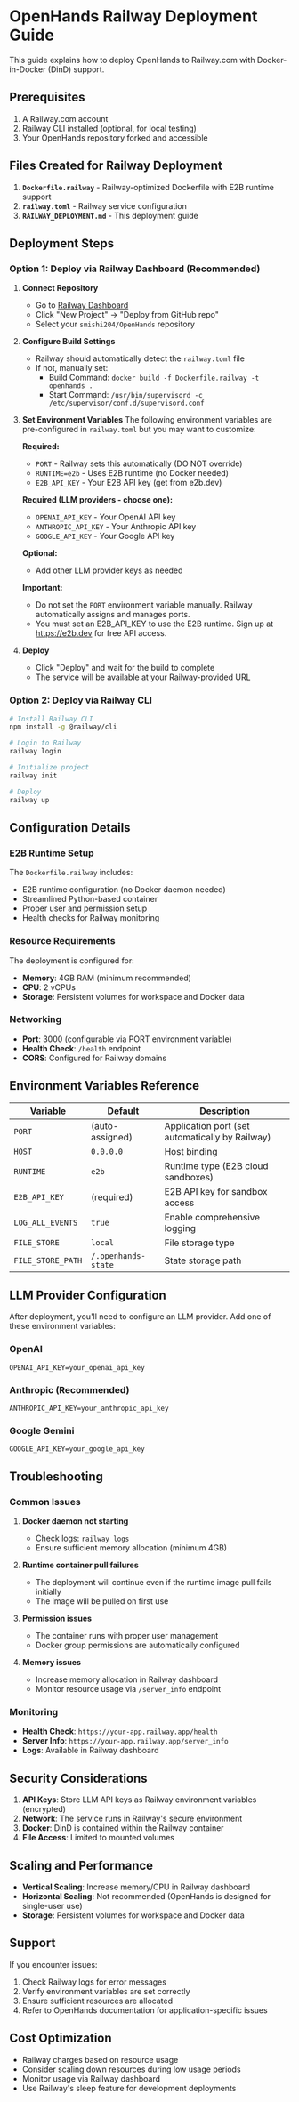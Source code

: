 # OpenHands Railway Deployment Guide

This guide explains how to deploy OpenHands to Railway.com with Docker-in-Docker (DinD) support.

## Prerequisites

1. A Railway.com account
2. Railway CLI installed (optional, for local testing)
3. Your OpenHands repository forked and accessible

## Files Created for Railway Deployment

1. **`Dockerfile.railway`** - Railway-optimized Dockerfile with E2B runtime support
2. **`railway.toml`** - Railway service configuration
3. **`RAILWAY_DEPLOYMENT.md`** - This deployment guide

## Deployment Steps

### Option 1: Deploy via Railway Dashboard (Recommended)

1. **Connect Repository**
   - Go to [Railway Dashboard](https://railway.app/dashboard)
   - Click "New Project" → "Deploy from GitHub repo"
   - Select your `smishi204/OpenHands` repository

2. **Configure Build Settings**
   - Railway should automatically detect the `railway.toml` file
   - If not, manually set:
     - Build Command: `docker build -f Dockerfile.railway -t openhands .`
     - Start Command: `/usr/bin/supervisord -c /etc/supervisor/conf.d/supervisord.conf`

3. **Set Environment Variables**
   The following environment variables are pre-configured in `railway.toml` but you may want to customize:

   **Required:**
   - `PORT` - Railway sets this automatically (DO NOT override)
   - `RUNTIME=e2b` - Uses E2B runtime (no Docker needed)
   - `E2B_API_KEY` - Your E2B API key (get from e2b.dev)

   **Required (LLM providers - choose one):**
   - `OPENAI_API_KEY` - Your OpenAI API key
   - `ANTHROPIC_API_KEY` - Your Anthropic API key  
   - `GOOGLE_API_KEY` - Your Google API key

   **Optional:**
   - Add other LLM provider keys as needed

   **Important:** 
   - Do not set the `PORT` environment variable manually. Railway automatically assigns and manages ports.
   - You must set an E2B_API_KEY to use the E2B runtime. Sign up at https://e2b.dev for free API access.

4. **Deploy**
   - Click "Deploy" and wait for the build to complete
   - The service will be available at your Railway-provided URL

### Option 2: Deploy via Railway CLI

```bash
# Install Railway CLI
npm install -g @railway/cli

# Login to Railway
railway login

# Initialize project
railway init

# Deploy
railway up
```

## Configuration Details

### E2B Runtime Setup

The `Dockerfile.railway` includes:
- E2B runtime configuration (no Docker daemon needed)
- Streamlined Python-based container
- Proper user and permission setup
- Health checks for Railway monitoring

### Resource Requirements

The deployment is configured for:
- **Memory**: 4GB RAM (minimum recommended)
- **CPU**: 2 vCPUs
- **Storage**: Persistent volumes for workspace and Docker data

### Networking

- **Port**: 3000 (configurable via PORT environment variable)
- **Health Check**: `/health` endpoint
- **CORS**: Configured for Railway domains

## Environment Variables Reference

| Variable | Default | Description |
|----------|---------|-------------|
| `PORT` | (auto-assigned) | Application port (set automatically by Railway) |
| `HOST` | `0.0.0.0` | Host binding |
| `RUNTIME` | `e2b` | Runtime type (E2B cloud sandboxes) |
| `E2B_API_KEY` | (required) | E2B API key for sandbox access |
| `LOG_ALL_EVENTS` | `true` | Enable comprehensive logging |
| `FILE_STORE` | `local` | File storage type |
| `FILE_STORE_PATH` | `/.openhands-state` | State storage path |

## LLM Provider Configuration

After deployment, you'll need to configure an LLM provider. Add one of these environment variables:

### OpenAI
```
OPENAI_API_KEY=your_openai_api_key
```

### Anthropic (Recommended)
```
ANTHROPIC_API_KEY=your_anthropic_api_key
```

### Google Gemini
```
GOOGLE_API_KEY=your_google_api_key
```

## Troubleshooting

### Common Issues

1. **Docker daemon not starting**
   - Check logs: `railway logs`
   - Ensure sufficient memory allocation (minimum 4GB)

2. **Runtime container pull failures**
   - The deployment will continue even if the runtime image pull fails initially
   - The image will be pulled on first use

3. **Permission issues**
   - The container runs with proper user management
   - Docker group permissions are automatically configured

4. **Memory issues**
   - Increase memory allocation in Railway dashboard
   - Monitor resource usage via `/server_info` endpoint

### Monitoring

- **Health Check**: `https://your-app.railway.app/health`
- **Server Info**: `https://your-app.railway.app/server_info`
- **Logs**: Available in Railway dashboard

## Security Considerations

1. **API Keys**: Store LLM API keys as Railway environment variables (encrypted)
2. **Network**: The service runs in Railway's secure environment
3. **Docker**: DinD is contained within the Railway container
4. **File Access**: Limited to mounted volumes

## Scaling and Performance

- **Vertical Scaling**: Increase memory/CPU in Railway dashboard
- **Horizontal Scaling**: Not recommended (OpenHands is designed for single-user use)
- **Storage**: Persistent volumes for workspace and Docker data

## Support

If you encounter issues:
1. Check Railway logs for error messages
2. Verify environment variables are set correctly
3. Ensure sufficient resources are allocated
4. Refer to OpenHands documentation for application-specific issues

## Cost Optimization

- Railway charges based on resource usage
- Consider scaling down resources during low usage periods
- Monitor usage via Railway dashboard
- Use Railway's sleep feature for development deployments